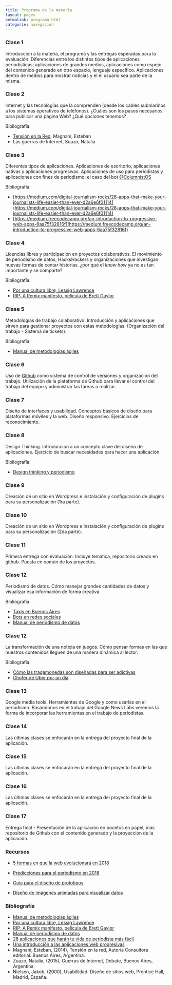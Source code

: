 ```yaml
---
title: Programa de la materia
layout: pages
permalink: programa.html
categorie: navegacion
---
```


### Clase 1

Introducción a la materia, el programa y las entregas esperadas para la
evaluación. Diferencias entre los distintos tipos de aplicaciones
periodísticas: aplicaciones de grandes medios, aplicaciones como espejo
del contenido generado en otro espacio, lenguaje específico.
Aplicaciones dentro de medios para mostrar noticias y el el usuario sea
parte de la misma.

### Clase 2

Internet y las tecnologías que la comprenden (desde los cables
submarinos a los sistemas operativos de teléfonos). ¿Cuáles son los
pasos necesarios para publicar una página Web? ¿Qué opciones tenemos?

Bibliografía:
* [Tensión en la Red](http://www.estebanmagnani.com.ar/wp-content/uploads/2014/09/Tension-en-la-red-interior.pdf), Magnani, Esteban
* Las guerras de Internet, Suazo, Natalia

### Clase 3

Diferentes tipos de aplicaciones. Aplicaciones de escritorio,
aplicaciones nativas y aplicaciones progresivas. Aplicaciones de uso
para periodistas y aplicaciones con fines de periodismo: el caso del bot [@ColumnistOS](https://twitter.com/columnistos)

Bibliografía:
* [https://medium.com/digital-journalism-rocks/28-apps-that-make-your-journalists-life-easier-than-ever-d2a6e6f01114](https://medium.com/digital-journalism-rocks/28-apps-that-make-your-journalists-life-easier-than-ever-d2a6e6f01114)
* [https://medium.freecodecamp.org/an-introduction-to-progressive-web-apps-6aa75f32816f](https://medium.freecodecamp.org/an-introduction-to-progressive-web-apps-6aa75f32816f)

### Clase 4

Licencias libres y participación en proyectos colaborativos. El
movimiento de periodismo de datos, HacksHackers y organizaciones que
investigan nuevas formas de contar historias. ¿por qué el *know how* ya
no es tan importante y se comparte?

Bibliografía:
* [Por una cultura libre, Lessig Lawrence](https://www.traficantes.net/libros/por-una-cultura-libre)
* [RIP: A Remix manifesto, película de Brett Gaylor](https://www.brettgaylor.com/#/rip-a-remix-manifesto/)

### Clase 5

Metodologías de trabajo colaborativo. Introducción y aplicaciones que
sirven para gestionar proyectos con estas metodologías. (Organización
del trabajo - Sistema de tickets).

Bibliografía:
* [Manual de metodologías ágiles](https://www.winguweb.org/system/files/biblioteca/manual_de_metologias_agiles_final.pdf)

### Clase 6

Uso de [Github](https://www.github.com) como sistema de control de versiones y organización del trabajo. Utilización de la plataforma de Github para llevar el control del trabajo del equipo y administrar las tareas a realizar.

### Clase 7

Diseño de interfaces y usabilidad. Conceptos básicos de diseño para
plataformas móviles y la web. Diseño responsivo. Ejercicios de reconocimiento.

### Clase 8

Design Thinking. Introducción a un concepto clave del diseño de
aplicaciones. Ejercicio de buscar necesidades para hacer una aplicación.

Bibliografía:
* [Design thinking y periodismo](https://medium.com/we-are-hearken/design-thinking-and-journalism-go-together-here-s-how-e7d286c02b49)

### Clase 9

Creación de un sitio en Wordpress e instalación y configuración de
plugins para su personalización (1ra parte).

### Clase 10

Creación de un sitio en Wordpress e instalación y configuración de
plugins para su personalización (2da parte).

### Clase 11

Primera entrega con evaluación. Incluye temática, repositorio creado en
github. Puesta en común de los proyectos.

### Clase 12

Periodismo de datos. Cómo manejar grandes cantidades de datos y
visualizar esa información de forma creativa.

Bibliografía:
-   [Taxis en Buenos Aires](https://bitsandbricks.github.io/post/taxis-en-buenos-aires-mapas-claros-y-negocios-turbios/)
-   [Bots en redes sociales](https://www.nytimes.com/es/interactive/redes-sociales-bots/?smid=tw-espanol&smtyp=cur)
- [Manual de periodismo de datos](http://interactivos.lanacion.com.ar/manual-data/)

### Clase 12

La transformación de una noticia en juegos. Cómo pensar formas en las
que nuestros contenidos lleguen de una manera dinámica al lector.

Bibliografía:
* [Cómo las tragamonedas son diseñadas para ser adictivas](https://www.theguardian.com/australia-news/datablog/ng-interactive/2017/sep/28/hooked-how-pokies-are-designed-to-be-addictive)
* [Chofer de Uber por un día](https://ig.ft.com/uber-game/)

### Clase 13

Google media tools. Herramientas de Google y como usarlas en el
periodismo. Basándonos en el trabajo del Google News Labs veremos la
forma de incorporar las herramientas en el trabajo de periodistas.

### Clase 14

Las últimas clases se enfocarán en la entrega del proyecto final de la
aplicación.

### Clase 15

Las últimas clases se enfocarán en la entrega del proyecto final de la
aplicación.

### Clase 16

Las últimas clases se enfocarán en la entrega del proyecto final de la
aplicación.

### Clase 17

Entrega final - Presentación de la aplicación en bocetos en papel, más
repositorio de Github con el contenido generado y la proyección de la
aplicación.

### Recursos

* [5 formas en que la web evolucionará en 2018](https://www.oreilly.com/ideas/5-ways-the-web-will-evolve-in-2018)

* [Predicciones para el periodismo en 2018](http://www.niemanlab.org/collection/predictions-2018/)

* [Guía para el diseño de prototipos](https://www.toptal.com/designers/prototyping/guide-to-prototype-design)

* [Diseño de imágenes animadas para visualizar datos](https://github.com/lenagroeger/gifs)

### Bibliografía

-   [Manual de metodologías ágiles](https://www.winguweb.org/system/files/biblioteca/manual_de_metologias_agiles_final.pdf)
-   [Por una cultura libre, Lessig Lawrence](https://www.traficantes.net/libros/por-una-cultura-libre)
-   [RIP: A Remix manifesto, película de Brett Gaylor](https://www.brettgaylor.com/#/rip-a-remix-manifesto/)
-   [Manual de periodismo de datos](http://interactivos.lanacion.com.ar/manual-data/)
-   [28 aplicaciones que harán tu vida de periodista más fácil](https://medium.com/digital-journalism-rocks/28-apps-that-make-your-journalists-life-easier-than-ever-d2a6e6f01114)
-   [Una introducción a las aplicaciones web progresivas](https://medium.freecodecamp.org/an-introduction-to-progressive-web-apps-6aa75f32816f)
-   Magnani, Esteban, (2014), Tensión en la red, Autoria Consultora
    editorial. Buenos Aires, Argentina.
-   Zuazo, Natalia, (2015), Guerras de Internet, Debate, Buenos Aires,
    Argentina
-   Nielsen, Jakob, (2000), Usabilildad. Diseño de sitios web, Prentice
    Hall, Madrid, España.
